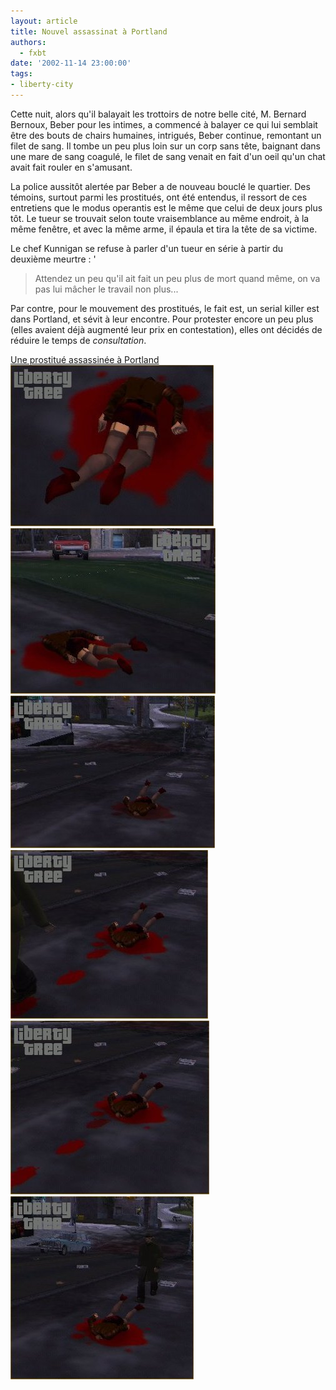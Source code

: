 ```yaml
---
layout: article
title: Nouvel assassinat à Portland
authors:
  - fxbt
date: '2002-11-14 23:00:00'
tags:
- liberty-city
---
```


Cette nuit, alors qu'il balayait les trottoirs de notre belle cité, M. Bernard Bernoux, Beber pour les intimes, a commencé à balayer ce qui lui semblait être des bouts de chairs humaines, intrigués, Beber continue, remontant un filet de sang. Il tombe un peu plus loin sur un corp sans tête, baignant dans une mare de sang coagulé, le filet de sang venait en fait d'un oeil qu'un chat avait fait rouler en s'amusant.

La police aussitôt alertée par Beber a de nouveau bouclé le quartier. Des témoins, surtout parmi les prostitués, ont été entendus, il ressort de ces entretiens que le modus operantis est le même que celui de deux jours plus tôt. Le tueur se trouvait selon toute vraisemblance au même endroit, à la même fenêtre, et avec la même arme, il épaula et tira la tête de sa victime.

Le chef Kunnigan se refuse à parler d'un tueur en série à partir du deuxième meurtre : '

> Attendez un peu qu'il ait fait un peu plus de mort quand même, on va pas lui mâcher le travail non plus...

Par contre, pour le mouvement des prostitués, le fait est, un serial killer est dans Portland, et sévit à leur encontre. Pour protester encore un peu plus (elles avaient déjà augmenté leur prix en contestation), elles ont décidés de réduire le temps de _consultation_.

[Une prostitué assassinée à Portland](/2002/11/13/une-prostitue-assassinee-a-portland/)
![](/content/images/v1/user21/portland_b_1.jpg)
![](/content/images/v1/user21/portland_b_2.jpg)
![](/content/images/v1/user21/portland_b_6.jpg)
![](/content/images/v1/user21/portland_b_4.jpg)
![](/content/images/v1/user21/portland_b_5.jpg)
![](/content/images/v1/user21/portland_b_3.jpg)